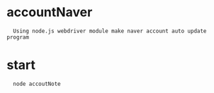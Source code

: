# accountNaver
      Using node.js webdriver module make naver account auto update program


# start
      node accoutNote
